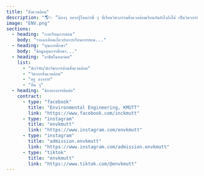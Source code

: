 ```yaml
---
title: "สิ่งแวดล้อม"
description: "🌎✨ “น้องๆ อยากรู้ไหมว่าพี่ ๆ ที่เรียนวิศวกรรมสิ่งแวดล้อมเรียนกันยังไงถึงได้ เป็นวิศวกรที่รักษ์โลก แถมยังคูล 😎\nมาเลย! งาน KMUTT Engineering Open House 2025 ที่ภาควิชาวิศวกรรมสิ่งแวดล้อม 🚀\nมีทั้งกิจกรรมให้ลองเล่นจริง 👩‍🔬 เวิร์กช็อปสนุก ๆ 🔧\nบูธเด็ด ๆ ที่จะทำให้รู้ว่า ‘สิ่งแวดล้อม’ ไม่ได้มีแต่เรื่องเครียด 🌱\nแถมยังได้เจอพี่ ๆ ตัวจริง เสียงจริง ที่พร้อมเล่าทุกเรื่องทั้งเรียน ทั้งเล่น 🍀\n📌 สปอยล์ให้นิดนึง…มาแล้วได้ทั้งความรู้ ความฮา และของกิน (อาจมีเซอร์ไพรส์ด้วย 😉)"
image: "ENV.png"
sections:
  - heading: "การเรียนการสอน"
    body: "รายละเอียดเกี่ยวกับการเรียนการสอน..."
  - heading: "ทุนการศึกษา"
    body: "ข้อมูลทุนการศึกษา..."
  - heading: "อาชีพในอนาคต"
    list:
      - "นักวิจัย/นักวิชาการด้านสิ่งแวดล้อม"
      - "วิศวกรสิ่งแวดล้อม"
      - "ครู อาจารย์"
      - "อื่น ๆ"
  - heading: "ช่องทางการติดต่อ"
    contract:
      - type: "facebook"
        title: "Environmental Engineering, KMUTT"
        link: "https://www.facebook.com/inckmutt"
      - type: "instagram"
        title: "envkmutt"
        link: "https://www.instagram.com/envkmutt"
      - type: "instagram"
        title: "admission.envkmutt"
        link: "https://www.instagram.com/admission.envkmutt"
      - type: "tiktok"
        title: "envkmutt"
        link: "https://www.tiktok.com/@envkmutt"
---
```

